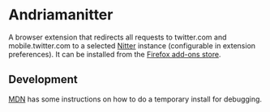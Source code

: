 # Andriamanitter

A browser extension that redirects all requests to twitter.com and mobile.twitter.com to a selected [Nitter](https://github.com/zedeus/nitter) instance (configurable in extension preferences). It can be installed from the [Firefox add-ons store](https://addons.mozilla.org/en-US/firefox/addon/andriamanitter/).

## Development

[MDN](https://developer.mozilla.org/en-US/docs/Mozilla/Add-ons/WebExtensions/Your_first_WebExtension#installing) has some instructions on how to do a temporary install for debugging.
